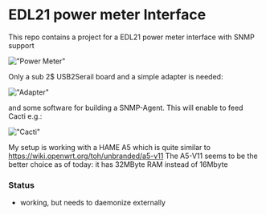 EDL21 power meter Interface
===========================

This repo contains a project for a EDL21 power meter interface with SNMP support

!["Power Meter"](https://github.com/GBert/openwrt-misc/blob/master/sml-snmp-agent/pictures/libehz-leser.jpg)

Only a sub 2$ USB2Serail board and a simple adapter is needed:

!["Adapter"](https://github.com/GBert/openwrt-misc/blob/master/sml-snmp-agent/pictures/adapter.png)

and some software for building a SNMP-Agent. This will enable to feed Cacti e.g.:

!["Cacti"](https://github.com/GBert/openwrt-misc/blob/master/sml-snmp-agent/pictures/cacti.png)

My setup is working with a HAME A5 which is quite similar to https://wiki.openwrt.org/toh/unbranded/a5-v11
The A5-V11 seems to be the better choice as of today: it has 32MByte RAM instead of 16Mbyte
### Status

- working, but needs to daemonize externally


